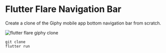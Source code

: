 # Flutter Flare Navigation Bar

Create a clone of the Giphy mobile app bottom navigation bar from scratch. 

![flutter flare giphy clone](https://firebasestorage.googleapis.com/v0/b/fireship-app.appspot.com/o/assets%2F177-flare%2Fflutter-flare-demo.gif?alt=media&token=3aaed583-c37b-49dc-8b35-f5532ceb8487)

```
git clone
flutter run
```